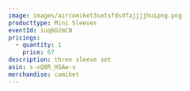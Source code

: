 ```yaml
---
image: images/aircomiket3setsfdsdfajjjjhuipng.png
producttype: Mini Sleeves
eventId: iuq6O2mCN
pricings:
  - quantity: 1
    price: 67
description: three sleeve set
asin: s-xQ8R_HSAw-s
merchandise: comiket
---
```

